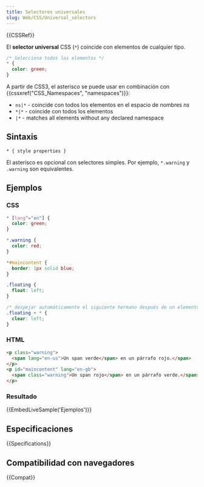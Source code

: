 ```yaml
---
title: Selectores universales
slug: Web/CSS/Universal_selectors
---
```


{{CSSRef}}

El **selector universal** CSS (`*`) coincide con elementos de cualquier tipo.

```css
/* Selecciona todos los elementos */
* {
  color: green;
}
```

A partir de CSS3, el asterisco se puede usar en combinación con {{cssxref("CSS_Namespaces", "namespaces")}}:

- `ns|*` - coincide con todos los elementos en el espacio de nombres _ns_
- `*|*` - coincide con todos los elementos
- `|*` - matches all elements without any declared namespace

## Sintaxis

```
* { style properties }
```

El asterisco es opcional con selectores simples. Por ejemplo, `*.warning` y `.warning` son equivalentes.

## Ejemplos

### CSS

```css
* [lang^="en"] {
  color: green;
}

*.warning {
  color: red;
}

*#maincontent {
  border: 1px solid blue;
}

.floating {
  float: left;
}

/* despejar automáticamente el siguiente hermano después de un elemento flotante */
.floating + * {
  clear: left;
}
```

### HTML

```html
<p class="warning">
  <span lang="en-us">Un span verde</span> en un párrafo rojo.</span>
</p>
<p id="maincontent" lang="en-gb">
  <span class="warning">Un span rojo</span> en un párrafo verde.</span>
</p>
```

### Resultado

{{EmbedLiveSample('Ejemplos')}}

## Especificaciones

{{Specifications}}

## Compatibilidad con navegadores

{{Compat}}
